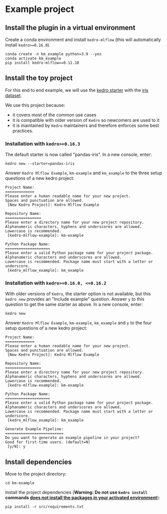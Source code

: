 # Example project

## Install the plugin in a virtual environment

Create a conda environment and install ``kedro-mlflow`` (this will automatically install ``kedro>=0.16.0``).

```console
conda create -n km_example python=3.9 --yes
conda activate km_example
pip install kedro-mlflow==0.11.10
```

## Install the toy project

For this end to end example, we will use the [kedro starter](https://docs.kedro.org/en/stable/starters/starters.html#official-kedro-starters) with the [iris dataset](https://github.com/quantumblacklabs/kedro-starter-pandas-iris).

We use this project because:

- it covers most of the common use cases
- it is compatible with older version of ``Kedro`` so newcomers are used to it
- it is maintained by ``Kedro`` maintainers and therefore enforces some best practices.

### Installation with ``kedro>=0.16.3``

The default starter is now called "pandas-iris". In a new console, enter:

```console
kedro new --starter=pandas-iris
```

Answer ``Kedro Mlflow Example``, ``km-example`` and ``km_example`` to the three setup questions of a new kedro project:

```console
Project Name:
=============
Please enter a human readable name for your new project.
Spaces and punctuation are allowed.
 [New Kedro Project]: Kedro Mlflow Example

Repository Name:
================
Please enter a directory name for your new project repository.
Alphanumeric characters, hyphens and underscores are allowed.
Lowercase is recommended.
 [kedro-mlflow-example]: km-example

Python Package Name:
====================
Please enter a valid Python package name for your project package.
Alphanumeric characters and underscores are allowed.
Lowercase is recommended. Package name must start with a letter or underscore.
 [kedro_mlflow_example]: km_example
```

### Installation with ``kedro>=0.16.0, <=0.16.2``

With older versions of ``Kedro``, the starter option is not available, but this ``kedro new`` provides an "Include example" question. Answer ``y`` to this question to get the same starter as above. In a new console, enter:

```console
kedro new
```

Answer ``Kedro Mlflow Example``, ``km-example``, ``km_example`` and ``y`` to the four setup questions of a new kedro project:

```console
Project Name:
=============
Please enter a human readable name for your new project.
Spaces and punctuation are allowed.
 [New Kedro Project]: Kedro Mlflow Example

Repository Name:
================
Please enter a directory name for your new project repository.
Alphanumeric characters, hyphens and underscores are allowed.
Lowercase is recommended.
 [kedro-mlflow-example]: km-example

Python Package Name:
====================
Please enter a valid Python package name for your project package.
Alphanumeric characters and underscores are allowed.
Lowercase is recommended. Package name must start with a letter or underscore.
 [kedro_mlflow_example]: km_example

Generate Example Pipeline:
==========================
Do you want to generate an example pipeline in your project?
Good for first-time users. (default=N)
 [y/N]: y
```

## Install dependencies

Move to the project directory:

```console
cd km-example
```

Install the project dependencies (**Warning: Do not use ``kedro install`` commands [does not install the packages in your activated environment](https://github.com/quantumblacklabs/kedro/issues/589)**):

```console
pip install -r src/requirements.txt
```
